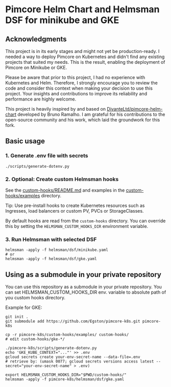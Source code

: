 # Pimcore Helm Chart and Helmsman DSF for minikube and GKE

## Acknowledgments

This project is in its early stages and might not yet be
production-ready. I needed a way to deploy Pimcore on Kubernetes and
didn't find any existing projects that suited my needs. This is the
result, enabling the deployment of Pimcore on Minikube or GKE.

Please be aware that prior to this project, I had no experience with
Kubernetes and Helm. Therefore, I strongly encourage you to review the
code and consider this context when making your decision to use this
project. Your insights and contributions to improve its reliability and
performance are highly welcome.

This project is heavily inspired by and based on
[DivanteLtd/pimcore-helm-chart][1] developed by Bruno Ramalho. I am
grateful for his contributions to the open-source community and his
work, which laid the groundwork for this fork.
  
  [1]: https://github.com/DivanteLtd/pimcore-helm-chart

## Basic usage

### 1. Generate .env file with secrets

```shell
./scripts/generate-dotenv.py
```

### 2. Optional: Create custom Helmsman hooks

See the [custom-hooks/README.md](custom-hooks/README.md) and examples
in the [custom-hooks/examples](custom-hooks/examples) directory.

Tip: Use pre-install hooks to create Kubernetes resources such as Ingresses,
load balancers or custom PV, PVCs or StorageClasses.

By default hooks are read from the `custom-hooks` directory. You can override
this by setting the `HELMSMAN_CUSTOM_HOOKS_DIR` environment variable.

### 3. Run Helmsman with selected DSF

```shell
helmsman -apply -f helmsman/dsf/minikube.yaml
# or
helmsman -apply -f helmsman/dsf/gke.yaml
```

## Using as a submodule in your private repository

You can use this repository as a submodule in your private repository.
You can set HELMSMAN_CUSTOM_HOOKS_DIR env. variable to absolute path of
you custom hooks directory.

Example for GKE:

```shell
git init .
git submodule add https://github.com/Egston/pimcore-k8s.git pimcore-k8s

cp -r pimcore-k8s/custom-hooks/examples/ custom-hooks/
# edit custom-hooks/gke-*/

./pimcore-k8s/scripts/generate-dotenv.py
echo 'GKE_KUBE_CONTEXT="..."' >> .env
gcloud secrets create your-env-secret-name --data-file=.env
# retrieve by: (umask 0077; gcloud secrets versions access latest --secret="your-env-secret-name" > .env)

export HELMSMAN_CUSTOM_HOOKS_DIR="$PWD/custom-hooks/"
helmsman -apply -f pimcore-k8s/helmsman/dsf/gke.yaml
```
